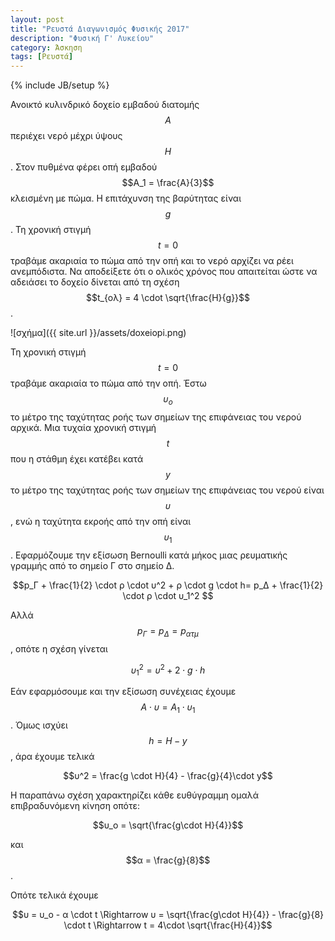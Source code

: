 ```yaml
---
layout: post
title: "Ρευστά Διαγωνισμός Φυσικής 2017"
description: "Φυσική Γ' Λυκείου"
category: Άσκηση
tags: [Ρευστά]
---
```

{% include JB/setup %}

Ανοικτό κυλινδρικό δοχείο εμβαδού διατομής $$Α$$ περιέχει νερό μέχρι ύψους $$Η$$. Στον πυθμένα φέρει οπή εμβαδού $$A_1 = \frac{A}{3}$$ κλεισμένη με πώμα. Η επιτάχυνση της βαρύτητας είναι $$g$$. Τη χρονική στιγμή $$t=0$$ τραβάμε ακαριαία το πώμα από την οπή και το νερό αρχίζει να ρέει ανεμπόδιστα. Να αποδείξετε ότι ο ολικός χρόνος που απαιτείται ώστε να αδειάσει το δοχείο δίνεται από τη σχέση $$t_{ολ} = 4 \cdot \sqrt{\frac{H}{g}}$$.


![σχήμα]({{ site.url }}/assets/doxeiopi.png) 
 

Τη χρονική στιγμή $$t = 0$$ τραβάμε ακαριαία το πώμα από την οπή. Έστω $$υ_ο$$ το μέτρο της ταχύτητας ροής των σημείων της επιφάνειας του νερού αρχικά. Μια τυχαία χρονική στιγμή $$t$$ που η στάθμη έχει κατέβει κατά $$y$$ το μέτρο της ταχύτητας ροής των σημείων της επιφάνειας του νερού είναι $$υ$$, ενώ η ταχύτητα εκροής από την οπή είναι $$υ_1$$. Εφαρμόζουμε την εξίσωση Bernoulli κατά μήκος μιας ρευματικής γραμμής από το σημείο Γ στο σημείο Δ. 

$$p_Γ + \frac{1}{2} \cdot ρ \cdot υ^2 + ρ \cdot g \cdot h= p_Δ + \frac{1}{2} \cdot ρ \cdot υ_1^2 $$

Αλλά $$p_Γ = p_Δ = p_{ατμ}$$, οπότε η σχέση γίνεται

$$υ_1^2 = υ^2 +2 \cdot g \cdot h$$

Εάν εφαρμόσουμε και την εξίσωση συνέχειας έχουμε $$Α \cdot υ = A_1 \cdot υ_1$$. Όμως ισχύει $$h = H -y$$, άρα έχουμε τελικά

$$υ^2 = \frac{g \cdot H}{4} - \frac{g}{4}\cdot y$$

Η παραπάνω σχέση χαρακτηρίζει κάθε ευθύγραμμη ομαλά επιβραδυνόμενη κίνηση οπότε:

$$υ_ο = \sqrt{\frac{g\cdot H}{4}}$$

και $$α = \frac{g}{8}$$.

Οπότε τελικά έχουμε

$$υ = υ_ο - α \cdot t \Rightarrow υ = \sqrt{\frac{g\cdot H}{4}} - \frac{g}{8} \cdot t \Rightarrow t = 4\cdot \sqrt{\frac{H}{4}}$$

